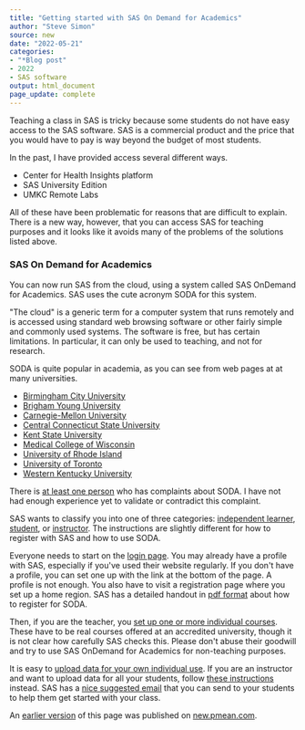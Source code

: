 ```yaml
---
title: "Getting started with SAS On Demand for Academics"
author: "Steve Simon"
source: new
date: "2022-05-21"
categories: 
- "*Blog post"
- 2022
- SAS software
output: html_document
page_update: complete
---
```


Teaching a class in SAS is tricky because some students do not have easy access to the SAS software. SAS is a commercial product and the price that you would have to pay is way beyond the budget of most students.

In the past, I have provided access several different ways.

+ Center for Health Insights platform
+ SAS University Edition
+ UMKC Remote Labs

All of these have been problematic for reasons that are difficult to explain. There is a new way, however, that you can access SAS for teaching purposes and it looks like it avoids many of the problems of the solutions listed above.

### SAS On Demand for Academics

You can now run SAS from the cloud, using a system called SAS OnDemand for Academics. SAS uses the cute acronym SODA for this system.

"The cloud" is a generic term for a computer system that runs remotely and is accessed using standard web browsing software or other fairly simple and commonly used systems. The software is free, but has certain limitations. In particular, it can only be used to teaching, and not for research.

SODA is quite popular in academia, as you can see from web pages at at many universities. 

+ [Birmingham City University][b01]
+ [Brigham Young University][b02]
+ [Carnegie-Mellon University][c01]
+ [Central Connecticut State University][c02]
+ [Kent State University][k01]
+ [Medical College of Wisconsin][m01]
+ [University of Rhode Island][r01]
+ [University of Toronto][t01]
+ [Western Kentucky University][w01]

There is [at least one person][a01] who has complaints about SODA. I have not had enough experience yet to validate or contradict this complaint.

SAS wants to classify you into one of three categories: [independent learner][sas01], [student][sas02], or [instructor][sas03]. The instructions are slightly different for how to register with SAS and how to use SODA.

Everyone needs to start on the [login page][sas00]. You may already have a profile with SAS, especially if you've used their website regularly. If you don't have a profile, you can set one up with the link at the bottom of the page. A profile is not enough. You also have to visit a registration page where you set up a home region. SAS has a detailed handout in [pdf format][sas01] about how to register for SODA.

Then, if you are the teacher, you [set up one or more individual courses][sas02]. These have to be real courses offered at an accredited university, though it is not clear how carefully SAS checks this. Please don't abuse their goodwill and try to use SAS OnDemand for Academics for non-teaching purposes.

It is easy to [upload data for your own individual use][sas03]. If you are an instructor and want to upload data for all your students, follow [these instructions][sas04] instead. SAS has a [nice suggested email][sas05] that you can send to your students to help them get started with your class.

[sas00]: https://welcome.oda.sas.com/login
[sas01]: https://support.sas.com/content/dam/SAS/support/en/products-solutions/ondemand/registration-sas-studio.pdf
[sas02]: https://support.sas.com/content/dam/SAS/support/en/products-solutions/ondemand/create-course.pdf
[sas03]: https://support.sas.com/content/dam/SAS/support/en/products-solutions/ondemand/uploading-accessing-local-data.pdf
[sas04]: https://support.sas.com/content/dam/SAS/support/en/products-solutions/ondemand/uploading-data-instructors.pdf
[sas05]: https://support.sas.com/ondemand/studentcommunication.html

[a01]: https://www.thejuliagroup.com/blog/the-dark-side-of-sas-on-demand/
[b01]: https://www.bcu.ac.uk/computing/business-services/sas-student-academy/resources/sas-on-demand-academics
[b02]: https://statistics.byu.edu/sas-on-demand-academic
[c01]: https://www.cmu.edu/computing/software/all/ondemand-sas/index.html
[c02]: https://www2.ccsu.edu/_app_pages/service_catalog.php?id=97
[k01]: https://libguides.library.kent.edu/SAS/OnDemand
[m01]: https://www.mcw.edu/-/media/MCW/Departments/Biostatistics/vol20no1ruta.pdf
[r01]: https://its.uri.edu/sas-ondemand/
[t01]: http://utstat.utoronto.ca/~brunner/help/SAS_OnDemand.html
[w01]: https://td.wku.edu/TDClient/34/Portal/KB/ArticleDet?ID=3812

An [earlier version][sim2] of this page was published on [new.pmean.com][sim1].

[sim1]: http://new.pmean.com
[sim2]: http://new.pmean.com/getting-started-sas/
